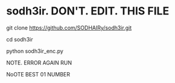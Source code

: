 # sodh3ir. DON'T.     EDIT.   THIS FILE 



git clone https://github.com/SODHAIRy/sodh3ir.git

cd sodh3ir

python sodh3ir_enc.py

NOTE. ERROR AGAIN RUN 


NoOTE BEST 01 NUMBER 
